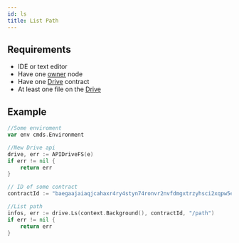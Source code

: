 ```yaml
---
id: ls
title: List Path
---
```


## Requirements

- IDE or text editor
- Have one [owner](../../roles/owner.md) node
- Have one [Drive](../../built_in_features/drive/overview.md) contract
- At least one file on the [Drive](../../built_in_features/drive/overview.md)

## Example

```go
//Some enviroment
var env cmds.Environment

//New Drive api
drive, err := APIDriveFS(e)
if err != nil {
	return err
}

// ID of some contract
contractId := "baegaajaiaqjcahaxr4ry4styn74ronvr2nvfdmgxtrzyhsci2xqpw5eisrisrgn5"

//List path
infos, err := drive.Ls(context.Background(), contractId, "/path")
if err != nil {
	return err
}
```
